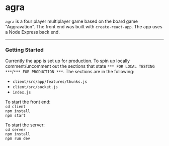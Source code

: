 # agra  

`agra` is a four player multiplayer game based on the board game "Aggravation". The front end was built with `create-react-app`. The app uses a Node Express back end.

---
### Getting Started  
Currently the app is set up for production. To spin up locally comment/uncomment out the sections that state `*** FOR LOCAL TESTING ***`/`*** FOR PRODUCTION ***`. The sections are in the following: 
- `client/src/app/features/thunks.js`
- `client/src/socket.js`
- `index.js`  

To start the front end:  
`cd client`  
`npm install`  
`npm start`  

To start the server:  
`cd server`  
`npm install`  
`npm run dev`  
